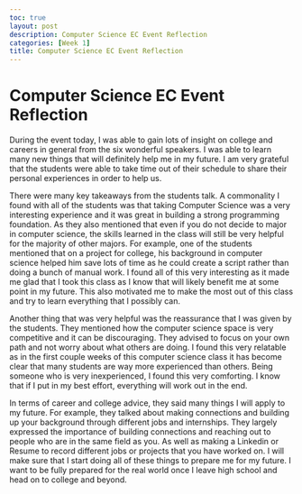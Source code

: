 ```yaml
---
toc: true
layout: post
description: Computer Science EC Event Reflection
categories: [Week 1]
title: Computer Science EC Event Reflection
---
```

# Computer Science EC Event Reflection 


During the event today, I was able to gain lots of insight on college and careers in general from the six wonderful speakers. I was able to learn many new things that will definitely help me in my future. I am very grateful that the students were able to take time out of their schedule to share their personal experiences in order to help us.

There were many key takeaways from the students talk. A commonality I found with all of the students was that taking Computer Science was a very interesting experience and it was great in building a strong programming foundation. As they also mentioned that even if you do not decide to major in computer science, the skills learned in the class will still be very helpful for the majority of other majors. For example, one of the students mentioned that on a project for college, his background in computer science helped him save lots of time as he could create a script rather than doing a bunch of manual work. I found all of this very interesting as it made me glad that I took this class as I know that will likely benefit me at some point in my future. This also motivated me to make the most out of this class and try to learn everything that I possibly can.

Another thing that was very helpful was the reassurance that I was given by the students. They mentioned how the computer science space is very competitive and it can be discouraging. They advised to focus on your own path and not worry about what others are doing. I found this very relatable as in the first couple weeks of this computer science class it has become clear that many students are way more experienced than others. Being someone who is very inexperienced, I found this very comforting. I know that if I put in my best effort, everything will work out in the end.

In terms of career and college advice, they said many things I will apply to my future. For example, they talked about making connections and building up your background through different jobs and internships. They largely expressed the importance of building connections and reaching out to people who are in the same field as you. As well as making a Linkedin or Resume to record different jobs or projects that you have worked on. I will make sure that I start doing all of these things to prepare me for my future. I want to be fully prepared for the real world once I leave high school and head on to college and beyond.